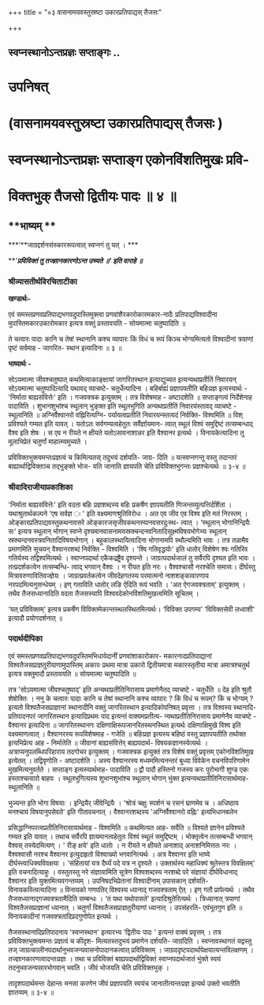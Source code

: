 +++
title = "०३ वासनामयवस्तुस्रष्टा उकारप्रतिपाद्यस् तैजसः"

+++


## स्वप्नस्थानोऽन्तप्रज्ञः सप्ताङ्गः ..

# उपनिषत्

# (वासनामयवस्तुस्रष्टा उकारप्रतिपाद्यस् तैजसः ) 

# स्वप्नस्थानोऽन्तप्रज्ञः सप्ताङ्ग एकोनविंशतिमुखः प्रवि-

# विक्तभुक् तैजसो द्वितीयः पादः ॥ ४ ॥

## **भाष्यम् **

***‘**जाग्रद्दर्शनसंस्काररूपत्वात् स्वप्नगं तु यत् । ***

***'**प्रविविक्तं तु तज्ज्ञानकारणोऽन्त उच्यते ॥' इति वाराहे ॥***

### **श्रीव्यासतीर्थविरचिताटीका**

**खण्डार्थः-**

एवं समस्तप्रणवप्रतिपाद्यभगवदुपास्तिमुक्त्वा प्रणवांशैरकारोकारमकार-नादैः प्रतिपाद्यविश्वादीना मुपास्तिमकारउकारोमकार इत्यत्र वक्तुं प्रस्तावयति - सोयमात्मा चतुष्पादिति ॥

ते चत्वारः पादाः कानि च तेषां स्थानानि कश्च व्यापारः किं विधं च रूपं किञ्च भोग्यमित्यतो विश्वादीनां त्रयाणां पृष्टं सर्वमाह - जागरित- स्थान इत्यादिना ॥ ३ ॥

**भाष्यार्थः -**

सोऽयमात्मा जीवश्चतुष्पात् कथमित्याकाङ्क्षायां जागरितस्थान इत्याद्युच्यत इत्यन्यथाप्रतीतिं निवारयन् सोऽयमात्मा चतुष्पादित्यादि यथावद् व्याचष्टे- चतुर्धेत्यादिना । बहिर्बाह्यं प्रज्ञापयतीति बहिःप्रज्ञ इत्यस्यार्थः - 'निर्माता बाह्यसंवित्तेः' इति । गजवक्त्रक इत्युक्तम् । तत्र विशेषमाह - अष्टादशेति ॥ सप्ताङ्गत्वं निर्देशेनाह पादाविति । शुभानशुभांश्च स्थूलान् भुङ्क्त इति स्थूलभुगिति अन्यथाप्रतीतिं निवारयंस्तावद् व्याचष्टे - स्थूलानिति ॥ अग्निर्वैश्वानरो वह्निरित्यग्नि- पर्यायत्वप्रतीतिं निवारयन्स्तत्पदं निर्वक्ति- विश्वमिति ॥ विश् प्रविश्यते गम्यत इति यावत् । यतोऽतः सर्वगम्यत्वहेतुतः सर्वैर्ज्ञायमान- त्वात् स्थूलं विश्वं समुद्दिष्टं तत्सम्बन्धाद् वैश्व इति शेषः । स एव न रीयते न क्षीयते यतोऽसावनाशान्नर इति वैश्वानर इत्यर्थः । विनायकेत्यादिना तु मूलाभिप्रेतं चतुर्णां माहात्म्यमुच्यते ।

प्रविविक्तभुक्त्वमन्तःप्रज्ञत्वं च किमित्यतस् तदुभयं दर्शयति- जाग्र- दिति ॥ यत्स्वप्नगन्तु वस्तु तदान्तरं बाह्यार्थाद्विविक्तञ्च तद्भुङ्क्ते भोज- यति जानाति ज्ञायपति चेति प्रविविक्तभुगन्तः प्रज्ञश्चेत्यर्थः ॥ ३-४ ॥

### **श्रीवादिराजीयाप्रकाशिका**

'निर्माता बाह्यसंवित्तेः' इति वदता बहिः प्रज्ञशब्दस्य बहिः प्रकर्षेण ज्ञापयतीति णिजन्तव्युत्पत्तिर्दर्शिता । यथाश्रुतार्थकल्पने 'एष सर्वज्ञ ः ' इति वक्ष्यमाणश्रुतिविरोधः । अत एव जीव एव विश्व इति मतं निरस्तम् । ओङ्कारप्रतिपाद्यवस्तुकथनावसरे ओङ्कारजसृजीवकथनस्यानवसरदुःस्थ- त्वात् । ‘स्थूलान् भोगानिन्द्रियैः सः' इत्यत्र स्थूलान् भोगान् स्वप्ने दृश्यमानवासनामयस्रक्चन्दनवनितादिसूक्ष्मविषयभोगेभ्यः स्थूलान् स्रक्चन्दनवस्त्रवनितादिविषयभोगान् । बहुकालस्थायित्वादिना भोगानामपि स्थौल्यमिति भावः । तत्र तन्नामैव प्रमाणमिति सूचयन् वैश्वानरशब्दं निर्वक्ति - विश्वमिति । 'श्वि गतिवृद्धयोः' इति धातोर् विशेषेण श्वः गतिरिव गतिर्यस्य तद्विश्वमित्यर्थः । स्वाप्नपदार्था एकैकद्रष्ट्रैव दृश्यन्ते । जाग्रत्पदार्थजालं तु सर्वैरपि दृश्यत इति भावः । तत्प्रदर्शकत्वेन तत्सम्बन्धि- त्वाद् भगवान् वैश्वः । न रीयत इति नरः । वैश्वश्चासौ नरश्चेति समासः। दीर्घस्तु मित्रावरुणावितिवज्ज्ञेयः । जाग्रत्प्रवर्तकत्वेन जीवदेहगतस्य परमात्मनो नाशशङ्कावारणाय नरपदमित्यनुसन्धेयम् । इण् गताविति धातोर् लङि ऐदिति रूपं भवति । 'अत ऐगजवक्त्रताम्' इत्युक्तम् । तथैव तैजसध्यानादिति वदता तैजसस्यापि विश्ववदेकोनविंशतिमुखत्वमिति सूचितम् ।

‘यत् प्रविविक्तम्' इत्यत्र प्रकर्षेण विविक्तमेकान्तस्थलस्थितमित्यर्थः। ‘विविक्त उपगम्य’ ‘विविक्तसेवी लध्वाशी' इत्यादौ प्रयोगदर्शनात् ॥



###  पदार्थदीपिका 

एवं समस्तप्रणवप्रतिपाद्यभगवदुपस्तिमभिधायेदानीं प्रणवांशाकारोकार- मकारनादप्रतिपाद्यानां विश्वतैजसप्राज्ञतुरीयाणामुपास्तिम् अकारः प्रथमा मात्रा उकारो द्वितीयमात्रा मकारस्तृतीया मात्रा अमात्रश्चतुर्थ इत्यत्र वक्तुमादौ प्रस्तावयति ॥ सोयमात्मा चतुष्पादिति ॥

तत्र 'सोऽयमात्मा जीवश्चतुष्पाद्' इति अन्यथाप्रतीतिनिरासाय प्रमाणेनैतद् व्याचष्टे - चतुर्धेति ॥ देह इति श्रुतौ शेषोक्तिः । ननु के चत्वारः पादाः कानि च तेषां स्थानानि कश्च व्यापारः ? किं विधं च रूपम्? किं च भोग्यम् ? इत्यतो विश्वतैजसप्राज्ञानां स्थानादीनि वक्तुं जागरितस्थान इत्यादिकोपनिषत् प्रवृत्ता । तत्र विश्वस्य स्थानादि- प्रतिपादनपरं जागरितस्थान इत्यादिप्रथमः पाद इत्यन्तं वाक्यमप्रतीत्य- न्यथाप्रतीतिनिरासाय प्रमाणेनैव व्याचष्टे - वैश्वानर इत्यादिना ॥
जागरितस्थानगः दक्षिणाक्षिरूपजानरितस्थनस्थित इत्यर्थः दक्षिणाक्षिमुखे विश्व इति वक्ष्यमाणत्वात् । वैश्वानरस्य रूपविशेषमाह - गजेति ॥ बहिःप्रज्ञ इत्यस्य बहिष्ठं वस्तु प्रज्ञापयतीति तथोक्त इत्यभिप्रेत्य आह - निर्मातेति ॥ जीवानां बाह्यसंवित्तेर् बाह्यपदार्थ- विषयकज्ञानस्येत्यर्थः । अत्राप्यनुपलब्धिपरिहाराय तदगोचर इत्युक्तम् । गजवक्त्रक इत्युक्तं तत्र विशेषं वक्तुं प्रवृत्तम् एकोनविंशतिमुख इत्येतत् । तद्विवृणोति - अष्टादशेति । अस्य वैश्वानरस्य मध्यममित्यनन्तरं बुध्या विवेकेन वचनविपरिणामेन मुखमित्यनुवर्तते । सप्ताङ्ग इत्यस्यार्थमाह- पादाविति ॥
द्वौ पादौ हस्तिनो गजस्य करः पुरोभागी शुण्ड एकः हस्ताश्चत्वारो बाहवः । स्थूलभुगित्यस्य शुभानशुभांश्च स्थूलान् भोगान् भुंक्त इत्यन्यथाप्रतीतिनिरासार्थमाह- स्थूलानिति ॥

भुज्यन्त इति भोगा विषयाः । इन्द्रियैर् जीवेन्द्रियैः । 'श्रोत्रं चक्षुः स्पर्शनं च रसनं घ्राणमेव च । अधिष्ठाय मनश्चायं विषयानुपसेवते' इति गीतावचनात् । वैश्वानरशब्दस्य 'अग्निर्वैश्वानरो वह्निः' इत्यभिधानबलेन

प्रसिद्धाग्निपरत्वप्रतीतिनिरासायार्थमाह - विश्वमिति ॥ कथमित्यत आह- सर्वेति ॥ विश्यते ज्ञानेन प्रविश्यते गम्यत इति यावत् । तथाच सर्वैरपि ज्ञायमानत्वहेतुतः विश्वं स्थूलं समुद्दिष्टम् । भोक्तृत्वेन तत्सम्बन्धी भगवान् वैश्वस् तस्येदमित्यण् । ' रीङ् क्षये' इति धातोः । न रीयते न क्षीयते अनाशाद् अनाशनिमित्ततः नरः । वैश्वश्वासौ नरश्च वैश्वानर इत्युदाहृतो विश्वाख्यो भगवानित्यर्थः । अत्र वैश्वानर इति भाष्ये दीर्घस्त्वाधिक्यविवक्षया । 'संहितायां यत्र दैर्घ्यं पदे यत्र न दृश्यते । उक्तार्थस्य महाधिक्यं श्रुतेस्तत्र विवक्षितम्' इति वचनादित्याहुः । वस्तुतस्तु नरे संज्ञायामिति सूत्रेण विश्वशब्दस्य नरशब्दे परे संज्ञायां दीर्घविधानाद् वैश्वानर इति युक्तमित्यवगन्तव्यम् । उपनिषदभिप्रेतानां विश्वादीनाम् उपासकान् दर्शयति- विनायकस्त्वित्यादिना ॥ विनायको गणपतिर् विश्वस्य ध्यानाद् गजवक्त्रताम् ऐत् । इण् गतौ प्रापेत्यर्थः । तथैव तैजसध्यानाद्गजवक्त्रतामैदिति सम्बन्धः । ‘तं यथा यथोपासते’ इत्यादिश्रुतेरित्यर्थः । त्रिध्यानात् त्रयाणां विश्वतैजसप्राज्ञानां ध्यानात् । चतुर्णां विश्वतैजसप्राज्ञतुरीयाणां ध्यानात् । उपसंहरति- एवंभूतगुण इति ॥ विनायकादीनां गजवक्त्रतादिप्रदगुणोपेत इत्यर्थः ।

तैजसस्थानादिप्रतिपादनाय 'स्वप्नस्थान' इत्यारभ्य 'द्वितीयः पादः ' इत्यन्तं वाक्यं प्रवृत्तम् । तत्र प्रविविक्तभुक्त्वमन्तः प्रज्ञत्वं च कीदृश- मित्यतस्तदुभयं प्रमाणेन दर्शयति- जाग्रदिति । स्वप्नावस्थागतं यद्वस्तु तज् जाग्रत्कालीनपदार्थानुभवजन्यवासनोपादानकत्वात् प्रविविक्तम् । जाग्रददृष्टपदार्थापेक्षयात्यन्तविलक्षणम् । तज्ज्ञानकारणत्वादन्तःप्रज्ञः । तथा च प्रविविक्तं बाह्यपदार्थाद्विविक्तं स्वाप्नपदार्थजातं भुंक्ते स्वयं तदनुभवजन्यसारभोगवान् भवति । जीवं भोजयति चेति प्रविविक्तभुक् ।

तादृशपदार्थमन्तः देहान्तः मनसा करणेन जीवं प्रज्ञापयति स्वयंच जानातीत्यन्तःप्रज्ञ इत्यर्थ उक्तो भवतीति ज्ञातव्यम् ॥ ३-४ ॥

